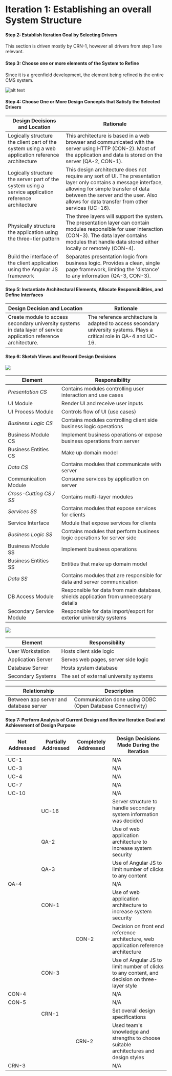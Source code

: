 # Iteration 1: Establishing an overall System Structure

#### Step 2: Establish Iteration Goal by Selecting Drivers

This section is driven mostly by CRN-1, however all drivers from step 1 are relevant. 

#### Step 3: Choose one or more elements of the System to Refine

Since it is a greenfield development, the element being refined is the entire CMS system.

![alt text](https://raw.githubusercontent.com/SOFE3650F18/project-g17/master/Iteration%201/Context%20Diagram%20for%20CMS%20System.png "Context diagram for CMS system")

#### Step 4: Choose One or More Design Concepts that Satisfy the Selected Drivers

| Design Decisions and Location                                | Rationale                                                    |
| ------------------------------------------------------------ | ------------------------------------------------------------ |
| Logically structure the client part of the system using a web application reference architecture | This architecture is based in a web browser and communicated with the server using HTTP (CON-2).  Most of the application and data is stored on the server (QA-2, CON-1). |
| Logically structure the server part of the system using a service application reference architecture | This design architecture does not require any sort of UI. The presentation layer only contains a message interface, allowing for simple transfer of data between the server and the user. Also allows for data transfer from other services (UC-16). |
| Physically structure the application using the three-tier pattern | The three layers will support the system. The presentation layer can contain modules responsible for user interaction (CON-3). The data layer contains modules that handle data stored either locally or remotely (CON-4). |
| Build the interface of the client application using the Angular JS framework | Separates presentation logic from business logic. Provides a clean, single page framework, limiting the 'distance' to any information (QA-3, CON-3). |

#### Step 5: Instantiate Architectural Elements, Allocate Responsibilities, and Define Interfaces

| Design Decision and Location                                 | Rationale                                                    |
| ------------------------------------------------------------ | ------------------------------------------------------------ |
| Create module to access secondary university systems in data layer of service application reference architecture. | The reference architecture is adapted to access secondary university systems. Plays a critical role in QA-4 and UC-16. |

#### Step 6: Sketch Views and Record Design Decisions 

![](https://raw.githubusercontent.com/SOFE3650F18/project-g17/master/Iteration%201/Modular%20View.png)

| Element                  | Responsibility                                               |
| ------------------------ | ------------------------------------------------------------ |
| *Presentation CS*        | Contains modules controlling user interaction and use cases  |
| UI Module                | Render UI and receive user inputs                            |
| UI Process Module        | Controls flow of UI (use cases)                              |
| *Business Logic CS*      | Contains modules controlling client side business logic operations |
| Business Module CS       | Implement business operations or expose business operations from server |
| Business Entities CS     | Make up domain model                                         |
| *Data CS*                | Contains modules that communicate with server                |
| Communication Module     | Consume services by application on server                    |
| *Cross-Cutting CS / SS*  | Contains multi-layer modules                                 |
| *Services SS*            | Contains modules that expose services for clients            |
| Service Interface        | Module that expose services for clients                      |
| *Business Logic SS*      | Contains modules that perform business logic operations for server side |
| Business Module SS       | Implement business operations                                |
| Business Entities SS     | Entities that make up domain model                           |
| *Data SS*                | Contains modules that are responsible for data and server communication |
| DB Access Module         | Responsible for data from main database, shields application from unnecessary details |
| Secondary Service Module | Responsible for data import/export for exterior university systems |

![](https://raw.githubusercontent.com/SOFE3650F18/project-g17/master/Iteration%201/Deployment%20Diagram.png)



| Element            | Responsibility                         |
| ------------------ | -------------------------------------- |
| User Workstation   | Hosts client side logic                |
| Application Server | Serves web pages, server side logic    |
| Database Server    | Hosts system database                  |
| Secondary Systems  | The set of external university systems |

| Relationship                           | Description                                                |
| -------------------------------------- | ---------------------------------------------------------- |
| Between app server and database server | Communication done using ODBC (Open Database Connectivity) |



#### Step 7: Perform Analysis of Current Design and Review Iteration Goal and Achievement of Design Purpose

| Not Addressed | Partially Addressed | Completely Addressed | Design Decisions Made During the Iteration                   |
| ------------- | ------------------ | -------------------- | ------------------------------------------------------------ |
| UC-1          |                    |                      | N/A                                                          |
| UC-3          |                    |                      | N/A                                                          |
| UC-4          |                    |                      | N/A                                                          |
| UC-7          |                    |                      | N/A                                                          |
| UC-10         |                    |                      | N/A                                                          |
|               | UC-16              |                      | Server structure to handle secondary system information was decided |
|               | QA-2               |                      | Use of web application architecture to increase system security |
|               | QA-3               |                      | Use of Angular JS to limit number of clicks to any content   |
| QA-4          |                    |                      | N/A                                                          |
|               | CON-1              |                      | Use of web application architecture to increase system security |
|               |                    | CON-2                | Decision on front end reference architecture, web application reference architecture |
|               | CON-3              |                      | Use of Angular JS to limit number of clicks to any content, and decision on three-layer style |
| CON-4         |                    |                      | N/A                                                          |
| CON-5         |                    |                      | N/A                                                          |
|               | CRN-1              |                      | Set overall design specifications                            |
|               |                    | CRN-2                | Used team's knowledge and strengths to choose suitable architectures and design styles |
| CRN-3         |                    |                      | N/A                                                          |

